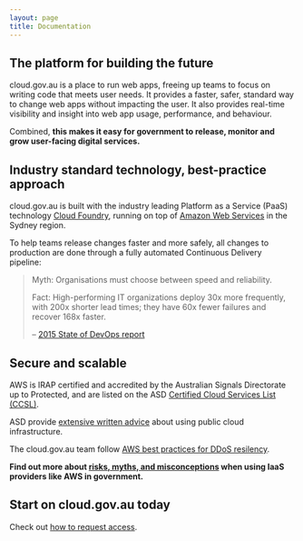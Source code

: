 ```yaml
---
layout: page
title: Documentation
---
```


## The platform for building the future

cloud.gov.au is a place to run web apps, freeing up teams to focus on writing code that meets user needs. It provides a faster, safer, standard way to change web apps without impacting the user. It also provides real-time visibility and insight into web app usage, performance, and behaviour.

Combined, **this makes it easy for government to release, monitor and grow user-facing digital services.**

## Industry standard technology, best-practice approach

cloud.gov.au is built with the industry leading Platform as a Service (PaaS) technology [Cloud Foundry](http://cloudfoundry.org/), running on top of [Amazon Web Services](http://aws.amazon.com/) in the Sydney region.

To help teams release changes faster and more safely, all changes to production are done through a fully automated Continuous Delivery pipeline:

> Myth: Organisations must choose between speed and reliability.
>
> Fact: High-performing IT organizations deploy 30x more frequently, with 200x shorter lead times; they have 60x fewer failures and recover 168x faster.
>
> – [2015 State of DevOps report](https://puppet.com/resources/white-paper/2015-state-devops-report)

## Secure and scalable

AWS is IRAP certified and accredited by the Australian Signals Directorate up to Protected, and are listed on the ASD [Certified Cloud Services List (CCSL)](https://www.asd.gov.au/infosec/irap/certified_clouds.htm).

ASD provide [extensive written advice](https://www.asd.gov.au/publications/protect/cloud-security-tenants.htm) about using public cloud infrastructure.

The cloud.gov.au team follow [AWS best practices for DDoS resilency](https://d0.awsstatic.com/whitepapers/Security/DDoS_White_Paper.pdf).

**Find out more about [risks, myths, and misconceptions](https://speakerdeck.com/auxesis/aws-in-government-myths-risks-and-misconceptions) when using IaaS providers like AWS in government.**

## Start on cloud.gov.au today

Check out [how to request access](/getting_started/request_access/).